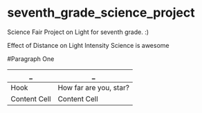 seventh_grade_science_project
=============================

Science Fair Project on Light for seventh grade. :)


Effect of Distance on Light Intensity
Science is awesome

#Paragraph One


_             |  _  
------------- | -------------
Hook  | How far are you, star?
Content Cell  | Content Cell
